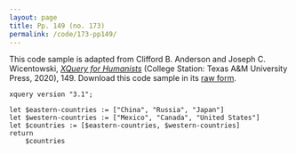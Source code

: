 ```yaml
---
layout: page
title: Pp. 149 (no. 173)
permalink: /code/173-pp149/
---
```


This code sample is adapted from Clifford B. Anderson and Joseph C. Wicentowski, 
[_XQuery for Humanists_](/) (College Station: Texas A&M University Press, 2020), 149. 
Download this code sample in its [raw form](/code/173-pp149/173-pp149.xq).

```xquery
xquery version "3.1";

let $eastern-countries := ["China", "Russia", "Japan"]
let $western-countries := ["Mexico", "Canada", "United States"]
let $countries := [$eastern-countries, $western-countries]
return
    $countries
```  

